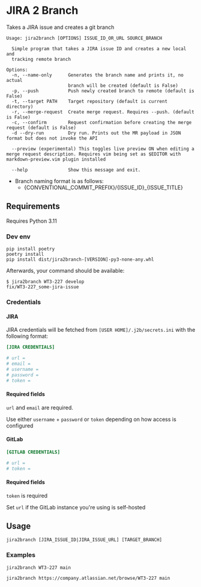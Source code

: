 # JIRA 2 Branch

Takes a JIRA issue and creates a git branch

```
Usage: jira2branch [OPTIONS] ISSUE_ID_OR_URL SOURCE_BRANCH

  Simple program that takes a JIRA issue ID and creates a new local and
  tracking remote branch

Options:
  -n, --name-only      Generates the branch name and prints it, no actual
                       branch will be created (default is False)
  -p, --push           Push newly created branch to remote (default is False)
  -t, --target PATH    Target repository (default is current directory)
  -r, --merge-request  Create merge request. Requires --push. (default is False)
  -c, --confirm        Request confirmation before creating the merge request (default is False)
  -d --dry-run         Dry run. Prints out the MR payload in JSON format but does not invoke the API 
  
  --preview (experimental) This toggles live preview ON when editing a merge request description. Requires vim being set as $EDITOR with markdown-preview.vim plugin installed

  --help               Show this message and exit.
```

- Branch naming format is as follows:
  - {CONVENTIONAL_COMMIT_PREFIX}/{ISSUE_ID}_{ISSUE_TITLE}

## Requirements

Requires Python 3.11

### Dev env

```
pip install poetry
poetry install
pip install dist/jira2branch-[VERSION]-py3-none-any.whl
```

Afterwards, your command should be available:

```
$ jira2branch WT3-227 develop
fix/WT3-227_some-jira-issue
```

### Credentials

#### JIRA

JIRA credentials will be fetched from `[USER HOME]/.j2b/secrets.ini` with the following format:

```ini
[JIRA CREDENTIALS]

# url = 
# email = 
# username = 
# password = 
# token = 
```

#### Required fields

`url` and `email` are required.

Use either `username` + `password` or `token` depending on how access is configured

#### GitLab

```ini
[GITLAB CREDENTIALS]

# url = 
# token = 
```

#### Required fields

`token` is required

Set `url` if the GitLab instance you're using is self-hosted

## Usage

`jira2branch [JIRA_ISSUE_ID|JIRA_ISSUE_URL] [TARGET_BRANCH]`

### Examples

`jira2branch WT3-227 main`

`jira2branch https://company.atlassian.net/browse/WT3-227 main`
